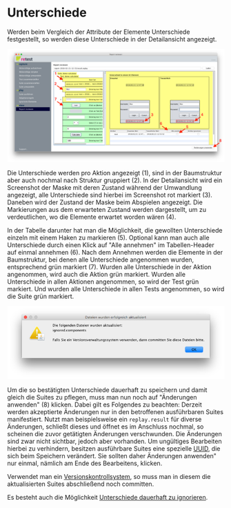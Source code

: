 
Unterschiede
============

Werden beim Vergleich der Attribute der Elemente Unterschiede festgestellt, so werden diese Unterschiede in der
Detailansicht angezeigt.

![GUI-Screenshot von ReView mit Unterschieden](ergebnisse-unterschiede-1.png)

Die Unterschiede werden pro Aktion angezeigt (1), sind in der Baumstruktur aber auch nochmal nach Struktur gruppiert
(2). In der Detailansicht wird ein Screenshot der Maske mit deren Zustand während der Umwandlung angezeigt, alle
Unterschiede sind hierbei im Screenshot rot markiert (3). Daneben wird der Zustand der Maske beim Abspielen angezeigt.
Die Markierungen aus dem erwarteten Zustand werden dargestellt, um zu verdeutlichen, wo die Elemente erwartet worden
wären (4).

In der Tabelle darunter hat man die Möglichkeit, die gewollten Unterschiede einzeln mit einem Haken zu markieren (5).
Optional kann man auch alle Unterschiede durch einen Klick auf "Alle annehmen" im Tabellen-Header auf einmal annehmen
(6). Nach dem Annehmen werden die Elemente in der Baumstruktur, bei denen alle Unterschiede angenommen wurden,
entsprechend grün markiert (7). Wurden alle Unterschiede in der Aktion angenommen, wird auch die Aktion grün markiert.
Wurden alle Unterschiede in allen Aktionen angenommen, so wird der Test grün markiert. Und wurden alle Unterschiede in
allen Tests angenommen, so wird die Suite grün markiert.

![GUI-Screenshot von ReView mit Unterschieden](ergebnisse-unterschiede-2.png)

Um die so bestätigten Unterschiede dauerhaft zu speichern und damit gleich die Suites zu pflegen, muss man nun noch auf
"Änderungen anwenden" (8) klicken. Dabei gilt es Folgendes zu beachten: Derzeit werden akzeptierte Änderungen nur in den
betroffenen ausführbaren Suites manifestiert. Nutzt man beispielsweise ein `replay.result` für diverse Änderungen,
schließt dieses und öffnet es im Anschluss nochmal, so scheinen die zuvor getätigten Änderungen verschwunden. Die
Änderungen sind zwar nicht sichtbar, jedoch aber vorhanden. Um ungültiges Bearbeiten hierbei zu verhindern, besitzen
ausführbare Suites eine spezielle [UUID](https://de.wikipedia.org/wiki/Universally_Unique_Identifier), die sich beim
Speichern verändert. Sie sollten daher Änderungen anwenden" nur einmal, nämlich am Ende des Bearbeitens, klicken.

Verwendet man ein [Versionskontrollsystem](../testprozess/prozess-mit-ci-server.md), so muss man in diesem die
aktualisierten Suites abschließend noch committen.

Es besteht auch die Möglichkeit [Unterschiede dauerhaft zu ignorieren](ui-elemente-ignorieren.md).

